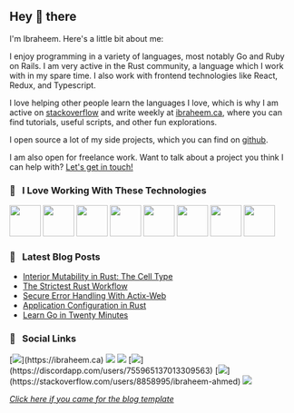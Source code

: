 ## Hey :wave: there 

I'm Ibraheem. Here's a little bit about me:

I enjoy programming in a variety of languages, most notably Go and Ruby on Rails. I am very active in the Rust community, a language which I work with in my spare time. I also work with frontend technologies like React, Redux, and Typescript.

I love helping other people learn the languages I love, which is why I am active on [stackoverflow](https://stackoverflow.com/users/8858995/ibraheem-ahmed?tab=profile) and write weekly at [ibraheem.ca](https://ibraheem.ca/), where you can find tutorials, useful scripts, and other fun explorations.

I open source a lot of my side projects, which you can find on [github](https://github.com/ibraheemdev).

I am also open for freelance work. Want to talk about a project you think I can help with? [Let's get in touch!](https://ibraheem.ca/pages/about#---social-links)

### :rocket: &nbsp; I Love Working With These Technologies
<img src="https://upload.wikimedia.org/wikipedia/commons/thumb/d/d5/Rust_programming_language_black_logo.svg/144px-Rust_programming_language_black_logo.svg.png" width=55> <img src="https://avatars.githubusercontent.com/u/4223" width=55> <img src="https://upload.wikimedia.org/wikipedia/commons/thumb/4/4c/Typescript_logo_2020.svg/1200px-Typescript_logo_2020.svg.png" width=55> <img src="https://cdn.auth0.com/blog/react-js/react.png" width=55> <img src="https://seeklogo.com/images/R/redux-logo-9CA6836C12-seeklogo.com.png" width=55> <img src="https://cdn.jsdelivr.net/npm/programming-languages-logos/src/go/go.png" width=55> <img src="https://infinapps.com/wp-content/uploads/2018/10/mongodb-logo.png" width=55> <img src="https://upload.wikimedia.org/wikipedia/commons/thumb/a/a5/Archlinux-icon-crystal-64.svg/1200px-Archlinux-icon-crystal-64.svg.png" width=55>

### :book: &nbsp; Latest Blog Posts
<!-- BLOG-POST-LIST:START -->
- [Interior Mutability in Rust: The Cell Type](https://ibraheem.ca/posts/rust-interior-mutability-understanding-cell)
- [The Strictest Rust Workflow](https://ibraheem.ca/posts/strictest-cargo-workflow)
- [Secure Error Handling With Actix-Web](https://ibraheem.ca/posts/actix-web-secure-error-handling)
- [Application Configuration in Rust](https://ibraheem.ca/posts/rust-global-config-files)
- [Learn Go in Twenty Minutes](https://ibraheem.ca/posts/go-in-twenty)
<!-- BLOG-POST-LIST:END -->

### :link: &nbsp; Social Links

[![](https://img.shields.io/static/v1?label=&logo=leanpub&color=rgb(141,89,190)&logoColor=white&message=IBRAHEEM.CA&style=for-the-badge)](https://ibraheem.ca)
[![](https://img.shields.io/static/v1?label=&logo=gmail&color=red&logoColor=white&message=EMAIL&style=for-the-badge)](mailto:ibrah1440@gmail.com)
[![](https://img.shields.io/static/v1?label=&logo=github&color=black&logoColor=white&message=GITHUB&style=for-the-badge)](https://github.com/ibraheemdev)
[![](https://img.shields.io/static/v1?label=&logo=discord&color=rgb(109,121,212)&logoColor=white&message=DISCORD&style=for-the-badge)](https://discordapp.com/users/755965137013309563)
[![](https://img.shields.io/static/v1?label=&logo=stack-overflow&color=rgb(235,118,42)&logoColor=white&message=STACKOVERFLOW&style=for-the-badge)](https://stackoverflow.com/users/8858995/ibraheem-ahmed)
[![](https://img.shields.io/static/v1?label=&logo=dribbble&color=ea4c89&logoColor=white&message=DRIBBBLE&style=for-the-badge)](https://dribbble.com/ibraheema)

*[Click here if you came for the blog template](https://github.com/ibraheemdev/ibraheemdev/blob/master/README-blog.md)*
